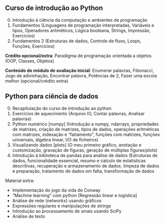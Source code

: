 ## **Curso de introdução ao Python**

0. Introdução à ciência da computação e ambientes de programação
1. Fundamentos (Linguagens de programação interpretadas, Variáveis e tipos, Operadores aritméticos, Lógica booleana, Strings, Impressão, Exercícios)
2. Fundamentos 2 (Estruturas de dados, Controle de fluxo, Loops, Funções, Exercícios)

**Crédito opcional/extra**: Paradigma de programação orientada a objetos (OOP, Classes, Objetos)

**Conteúdo do módulo de avaliação inicial**: Enumerar palavras, Fibonacci, Jogo de adivinhação, Encontrar palavra, Potências de 2, Fazer uma escola melhor (opcional/crédito extra)

## **Python para ciência de dados**

0. Recapitulação do curso de introdução ao python
1. Exercícios de aquecimento (Arquivo IO, Contar palavras, Analisar palavras)
2. Python numérico [numpy]
(Introdução a numpy, ndarrays, propriedades de matrizes, criação de matrizes, tipos de dados, operações aritméticas com matrizes, indexação e “fatiamento”, funções com matrizes, funções universais, álgebra linear, I/O de ficheiros)
3. Visualizando dados [plots]
(O meu primeiro gráfico, anotação e customização, gravação de figuras, geração de múltiplas figuras/plots)
4. Introdução à biblioteca de pandas para análise de dados
(Estruturas de dados, funcionalidade essencial, resumo e calculo de estatísticas descritivas, recuperação e armazenamento de dados, limpeza de dados e preparação, tratamento de dados em falta, transformação de dados

Material extra:

- Implementação do jogo da vida de Conway
- “Machine learning” com python [Regressão linear e logística]
- Análise de rede (networkx) usando gráficos
- Expressões regulares e manipulações de strings
- Introdução ao processamento de sinais usando SciPy
- Análise de texto
